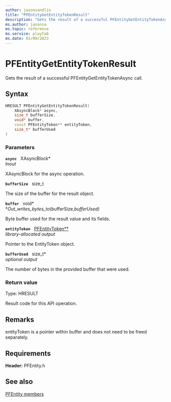 ```yaml
---
author: jasonsandlin
title: "PFEntityGetEntityTokenResult"
description: "Gets the result of a successful PFEntityGetEntityTokenAsync call."
ms.author: jasonsa
ms.topic: reference
ms.service: playfab
ms.date: 03/09/2023
---
```


# PFEntityGetEntityTokenResult  

Gets the result of a successful PFEntityGetEntityTokenAsync call.  

## Syntax  
  
```cpp
HRESULT PFEntityGetEntityTokenResult(  
    XAsyncBlock* async,  
    size_t bufferSize,  
    void* buffer,  
    const PFEntityToken** entityToken,  
    size_t* bufferUsed  
)  
```  
  
### Parameters  
  
**`async`** &nbsp; XAsyncBlock*  
*_Inout_*  
  
XAsyncBlock for the async operation.  
  
**`bufferSize`** &nbsp; size_t  
  
The size of the buffer for the result object.  
  
**`buffer`** &nbsp; void*  
*_Out_writes_bytes_to_(bufferSize,*bufferUsed)*  
  
Byte buffer used for the result value and its fields.  
  
**`entityToken`** &nbsp; [PFEntityToken**](../structs/pfentitytoken.md)  
*library-allocated output*  
  
Pointer to the EntityToken object.  
  
**`bufferUsed`** &nbsp; size_t*  
*optional output*  
  
The number of bytes in the provided buffer that were used.  
  
  
### Return value
Type: HRESULT
  
Result code for this API operation.
  
## Remarks  
  
entityToken is a pointer within buffer and does not need to be freed separately.
  
## Requirements  
  
**Header:** PFEntity.h
  
## See also  
[PFEntity members](../pfentity_members.md)  

  
  
